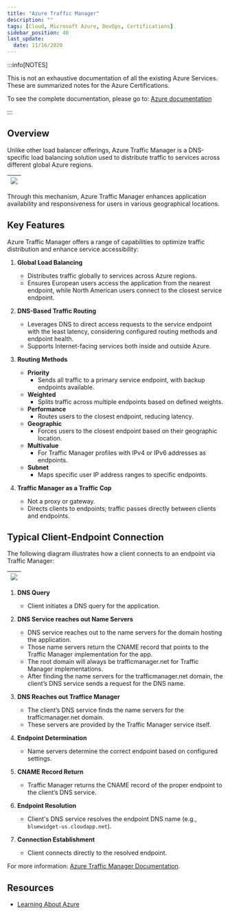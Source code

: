 ```yaml
---
title: "Azure Traffic Manager"
description: ""
tags: [Cloud, Microsoft Azure, DevOps, Certifications]
sidebar_position: 40
last_update:
  date: 11/16/2020
---
```



:::info[NOTES]

This is not an exhaustive documentation of all the existing Azure Services. These are summarized notes for the Azure Certifications.

To see the complete documentation, please go to: [Azure documentation](https://learn.microsoft.com/en-us/azure/?product=popular)

:::



## Overview

Unlike other load balancer offerings, Azure Traffic Manager is a DNS-specific load balancing solution used to distribute traffic to services across different global Azure regions.

|![](/img/docs/azure-traffic-maanger-diagram-from-azure-docsss.png)|
|-|

Through this mechanism, Azure Traffic Manager enhances application availability and responsiveness for users in various geographical locations.


## Key Features

Azure Traffic Manager offers a range of capabilities to optimize traffic distribution and enhance service accessibility:

1. **Global Load Balancing**
   - Distributes traffic globally to services across Azure regions.
   - Ensures European users access the application from the nearest endpoint, while North American users connect to the closest service endpoint.

2. **DNS-Based Traffic Routing**
   - Leverages DNS to direct access requests to the service endpoint with the least latency, considering configured routing methods and endpoint health.
   - Supports Internet-facing services both inside and outside Azure.

3. **Routing Methods**
   - **Priority** 
        - Sends all traffic to a primary service endpoint, with backup endpoints available.
   - **Weighted** 
        - Splits traffic across multiple endpoints based on defined weights.
   - **Performance** 
        - Routes users to the closest endpoint, reducing latency.
   - **Geographic** 
        - Forces users to the closest endpoint based on their geographic location.
   - **Multivalue** 
        - For Traffic Manager profiles with IPv4 or IPv6 addresses as endpoints.
   - **Subnet** 
        - Maps specific user IP address ranges to specific endpoints.

4. **Traffic Manager as a Traffic Cop**
   - Not a proxy or gateway.
   - Directs clients to endpoints; traffic passes directly between clients and endpoints.



## Typical Client-Endpoint Connection

The following diagram illustrates how a client connects to an endpoint via Traffic Manager:

|![](/img/docs/azure-traffic-manager-client-connecting-to-endpoint.png)|
|-|

1. **DNS Query**
   - Client initiates a DNS query for the application.

2. **DNS Service reaches out Name Servers**
   - DNS service reaches out to the name servers for the domain hosting the application.
   - Those name servers return the CNAME record that points to the Traffic Manager implementation for the app. 
   - The root domain will always be trafficmanager.net for Traffic Manager implementations.
   - After finding the name servers for the trafficmanager.net domain, the client’s DNS service sends a request for the DNS name.

3. **DNS Reaches out Traffice Manager**
   - The client’s DNS service finds the name servers for the trafficmanager.net domain. 
   - These servers are provided by the Traffic Manager service itself.

4. **Endpoint Determination**   
   - Name servers determine the correct endpoint based on configured settings.   

5. **CNAME Record Return**
   - Traffic Manager returns the CNAME record of the proper endpoint to the client’s DNS service.

5. **Endpoint Resolution**
   - Client's DNS service resolves the endpoint DNS name (e.g., `bluewidget-us.cloudapp.net`).

6. **Connection Establishment**
   - Client connects directly to the resolved endpoint.


For more information: [Azure Traffic Manager Documentation](https://learn.microsoft.com/en-us/azure/traffic-manager/traffic-manager-overview).


## Resources 

- [Learning About Azure](https://cloudacademy.com/learning-paths/learning-about-azure-5663/) 
